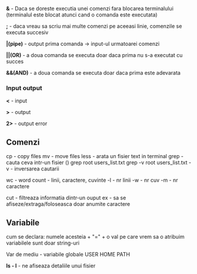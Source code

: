 
**&** - Daca se doreste executia unei comenzi fara blocarea terminalului (terminalul este blocat atunci cand o comanda este executata)

**;** - daca vreau sa scriu mai multe comenzi pe aceeasi linie, comenzile se executa succesiv

**|(pipe)** - output prima comanda -> input-ul urmatoarei comenzi

**||(OR)** - a doua comanda se executa doar daca prima nu s-a executat cu succes

**&&(AND)** - a doua comanda se executa doar daca prima este adevarata

### Input output

**<** - input

**>** - output

**2>** - output error


## Comenzi

cp - copy files
mv - move files
less - arata un fisier text in terminal
grep - cauta ceva intr-un fisier ()
	grep root users_list.txt 
	grep -v root users_list.txt
-v - inversarea cautarii

wc - word count - linii, caractere, cuvinte
	-l - nr linii
	-w - nr cuv
	-m - nr caractere
	
cut - filtreaza informatia dintr-un ouput 
	ex - sa se afiseze/extraga/foloseasca doar anumite caractere


## Variabile

cum se declara: numele acesteia + "=" + o val pe care vrem sa o atribuim
	variabilele sunt doar string-uri

Var de mediu - variabile globale
	USER
	HOME
	PATH

**ls - l** - ne afiseaza detaliile unui fisier
